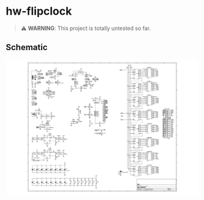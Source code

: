 # hw-flipclock

> :warning: **WARNING**: This project is totally untested so far.


## Schematic

![schematic](https://github.com/jan1s/hw-flipclock/raw/main/docs/schematic_rev_a.jpg "schematic")